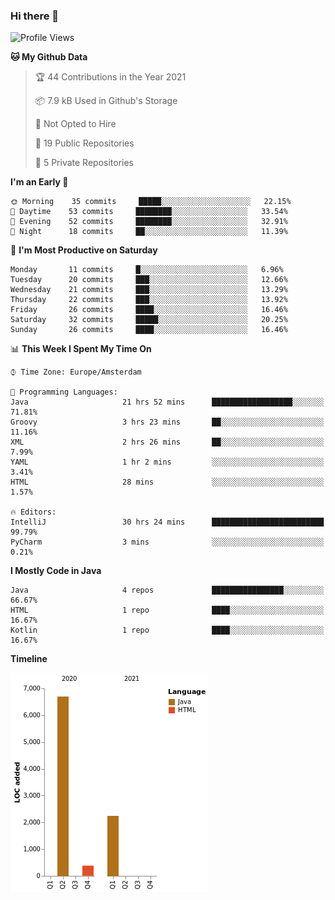 ### Hi there 👋


<!--START_SECTION:waka-->
![Profile Views](http://img.shields.io/badge/Profile%20Views-3-blue)

**🐱 My Github Data** 

> 🏆 44 Contributions in the Year 2021
 > 
> 📦 7.9 kB Used in Github's Storage 
 > 
> 🚫 Not Opted to Hire
 > 
> 📜 19 Public Repositories 
 > 
> 🔑 5 Private Repositories  
 > 
**I'm an Early 🐤** 

```text
🌞 Morning    35 commits     █████░░░░░░░░░░░░░░░░░░░░   22.15% 
🌆 Daytime    53 commits     ████████░░░░░░░░░░░░░░░░░   33.54% 
🌃 Evening    52 commits     ████████░░░░░░░░░░░░░░░░░   32.91% 
🌙 Night      18 commits     ██░░░░░░░░░░░░░░░░░░░░░░░   11.39%

```
📅 **I'm Most Productive on Saturday** 

```text
Monday       11 commits     █░░░░░░░░░░░░░░░░░░░░░░░░   6.96% 
Tuesday      20 commits     ███░░░░░░░░░░░░░░░░░░░░░░   12.66% 
Wednesday    21 commits     ███░░░░░░░░░░░░░░░░░░░░░░   13.29% 
Thursday     22 commits     ███░░░░░░░░░░░░░░░░░░░░░░   13.92% 
Friday       26 commits     ████░░░░░░░░░░░░░░░░░░░░░   16.46% 
Saturday     32 commits     █████░░░░░░░░░░░░░░░░░░░░   20.25% 
Sunday       26 commits     ████░░░░░░░░░░░░░░░░░░░░░   16.46%

```


📊 **This Week I Spent My Time On** 

```text
⌚︎ Time Zone: Europe/Amsterdam

💬 Programming Languages: 
Java                     21 hrs 52 mins      ██████████████████░░░░░░░   71.81% 
Groovy                   3 hrs 23 mins       ██░░░░░░░░░░░░░░░░░░░░░░░   11.16% 
XML                      2 hrs 26 mins       ██░░░░░░░░░░░░░░░░░░░░░░░   7.99% 
YAML                     1 hr 2 mins         ░░░░░░░░░░░░░░░░░░░░░░░░░   3.41% 
HTML                     28 mins             ░░░░░░░░░░░░░░░░░░░░░░░░░   1.57%

🔥 Editors: 
IntelliJ                 30 hrs 24 mins      █████████████████████████   99.79% 
PyCharm                  3 mins              ░░░░░░░░░░░░░░░░░░░░░░░░░   0.21%

```

**I Mostly Code in Java** 

```text
Java                     4 repos             ████████████████░░░░░░░░░   66.67% 
HTML                     1 repo              ████░░░░░░░░░░░░░░░░░░░░░   16.67% 
Kotlin                   1 repo              ████░░░░░░░░░░░░░░░░░░░░░   16.67%

```


**Timeline**

![Chart not found](https://raw.githubusercontent.com/powercasgamer/powercasgamer/master/charts/bar_graph.png) 


<!--END_SECTION:waka-->
